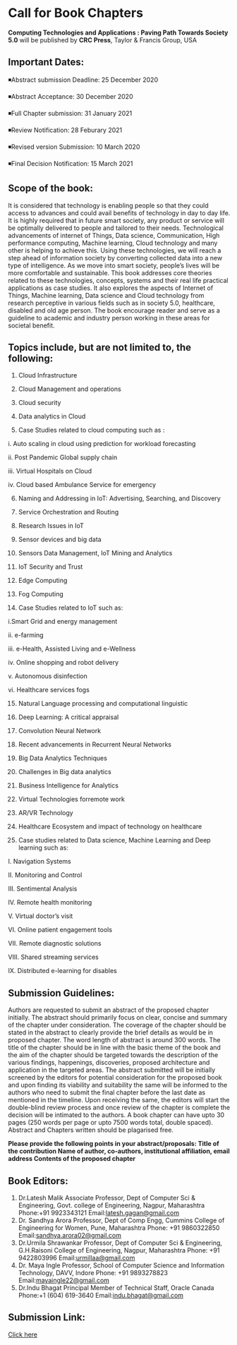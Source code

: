 # Call for Book Chapters

**Computing Technologies and Applications : Paving Path Towards Society 5.0** will be published by **CRC Press**, Taylor & Francis Group, USA

## Important Dates:
◾Abstract submission Deadline: 25 December 2020

◾Abstract Acceptance: 30 December 2020

◾Full Chapter submission: 31 January 2021

◾Review Notification: 28 Feburary 2021

◾Revised version Submission: 10 March 2020

◾Final Decision Notification: 15 March 2021


## Scope of the book:
It is considered that technology is enabling
people so that they could access to advances and
could avail benefits of technology in day to day
life. It is highly required that in future smart
society, any product or service will be optimally
delivered to people and tailored to their needs.
Technological advancements of internet of
Things, Data science, Communication, High
performance computing, Machine learning,
Cloud technology and many other is helping to
achieve this. Using these technologies, we will
reach a step ahead of information society by
converting collected data into a new type of
intelligence. As we move into smart society,
people’s lives will be more comfortable and
sustainable. This book addresses core theories
related to these technologies, concepts, systems
and their real life practical applications as case
studies. It also explores the aspects of Internet of
Things, Machine learning, Data science and
Cloud technology from research perceptive in
various fields such as in society 5.0, healthcare,
disabled and old age person. The book encourage
reader and serve as a guideline to academic and
industry person working in these areas for
societal benefit.


## Topics include, but are not limited to, the following:
1) Cloud Infrastructure

2) Cloud Management and operations

3) Cloud security

4) Data analytics in Cloud

5) Case Studies related to cloud computing such
as :

i. Auto scaling in cloud using prediction for
workload forecasting

ii. Post Pandemic Global supply chain

iii. Virtual Hospitals on Cloud

iv. Cloud based Ambulance Service for
emergency

6) Naming and Addressing in IoT: Advertising,
Searching, and Discovery

7) Service Orchestration and Routing

8) Research Issues in IoT

9) Sensor devices and big data

10) Sensors Data Management, IoT Mining and
Analytics

11) IoT Security and Trust

12) Edge Computing

13) Fog Computing

14) Case Studies related to IoT such as:

i.Smart Grid and energy management

ii. e-farming

iii. e-Health, Assisted Living and e-Wellness

iv. Online shopping and robot delivery

v. Autonomous disinfection

vi. Healthcare services fogs

15) Natural Language processing and
computational linguistic

16) Deep Learning: A critical appraisal

17) Convolution Neural Network

18) Recent advancements in Recurrent Neural
Networks

19) Big Data Analytics Techniques

20) Challenges in Big data analytics

21) Business Intelligence for Analytics

22) Virtual Technologies forremote work

23) AR/VR Technology

24) Healthcare Ecosystem and impact of
technology on healthcare

25) Case studies related to Data science, Machine
Learning and Deep learning such as:

I. Navigation Systems

II. Monitoring and Control

III. Sentimental Analysis

IV. Remote health monitoring

V. Virtual doctor’s visit

VI. Online patient engagement tools

VII. Remote diagnostic solutions

VIII. Shared streaming services

IX. Distributed e-learning for disables


## Submission Guidelines:
Authors are requested to submit an abstract of the
proposed chapter initially. The abstract should primarily
focus on clear, concise and summary of the chapter
under consideration. The coverage of the chapter should
be stated in the abstract to clearly provide the brief
details as would be in proposed chapter. The word length
of abstract is around 300 words. The title of the chapter
should be in line with the basic theme of the book and
the aim of the chapter should be targeted towards the
description of the various findings, happenings,
discoveries, proposed architecture and application in the
targeted areas. The abstract submitted will be initially
screened by the editors for potential consideration for
the proposed book and upon finding its viability and
suitability the same will be informed to the authors who
need to submit the final chapter before the last date as
mentioned in the timeline. Upon receiving the same, the
editors will start the double-blind review process and
once review of the chapter is complete the decision will
be intimated to the authors. A book chapter can have
upto 30 pages (250 words per page or upto 7500 words
total, double spaced). Abstract and Chapters written
should be plagarised free.

**Please provide the following points in your
abstract/proposals:
Title of the contribution
Name of author, co-authors, institutional
affiliation, email address
Contents of the proposed chapter**

## Book Editors:
1. Dr.Latesh Malik
  Associate Professor, 
  Dept of Computer Sci & Engineering,
  Govt. college of Engineering,
  Nagpur, Maharashtra
  Phone:+91 9923343121
  Email:latesh.gagan@gmail.com
2. Dr. Sandhya Arora
  Professor, 
  Dept of Comp Engg,
  Cummins College of Engineering for Women, 
  Pune, Maharashtra
  Phone: +91 9860322850
  Email:sandhya.arora02@gmail.com
3. Dr.Urmila Shrawankar
  Professor, 
  Dept of Computer Sci & Engineering, G.H.Raisoni College of Engineering,
  Nagpur, Maharashtra
  Phone: +91 9422803996
  Email:urmillaa@gmail.com
4. Dr. Maya Ingle
  Professor, 
  School of Computer Science and Information Technology, 
  DAVV, Indore
  Phone: +91 9893278823
  Email:mayaingle22@gmail.com
5. Dr.Indu Bhagat
  Principal Member of Technical Staff, 
  Oracle Canada
  Phone:+1 (604) 619-3640
  Email:indu.bhagat@gmail.com

## Submission Link:
[Click here](https://www.easychair.org/cfp/CNM-CRCPress-2020)

